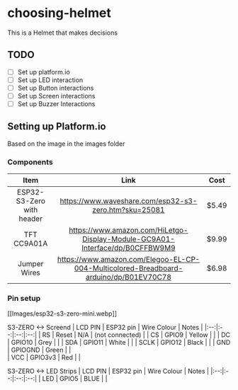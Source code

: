 # choosing-helmet
This is a Helmet that makes decisions 


## TODO
- [ ] Set up platform.io
- [ ] Set up LED interaction
- [ ] Set up Button interactions
- [ ] Set up Screen interactions
- [ ] Set up Buzzer Interactions

## Setting up Platform.io

Based on the image in the images folder
### Components

| Item | Link | Cost |
|:--:|:--:|:--:|
|ESP32-S3-Zero with header |	https://www.waveshare.com/esp32-s3-zero.htm?sku=25081	| $5.49 |
|TFT CC9A01A |	https://www.amazon.com/HiLetgo-Display-Module-GC9A01-Interface/dp/B0CFFBW9M9 |	$9.99 |
|Jumper Wires |	https://www.amazon.com/Elegoo-EL-CP-004-Multicolored-Breadboard-arduino/dp/B01EV70C78 |	$6.98 |

### Pin setup

[[Images/esp32-s3-zero-mini.webp]]

S3-ZERO <-> Screend
| LCD PIN | ESP32 pin | Wire Colour | Notes |
|:--:|:--:|:--:|:--:|
| RS   |	Reset   | N/A	 | (not connected) |
| CS   |	GPIO9   | Yellow | |
| DC   |    GPIO10  | Grey	 | |
| SDA  |	GPIO11  | White	 | |
| SCLK |	GPIO12  | Black	 | |
| GND  |	GPIOGND | Green  | |	
| VCC  |	GPIO3v3	| Red	 | |

S3-ZERO <-> LED Strips
| LCD PIN | ESP32 pin | Wire Colour | Notes |
|:--:|:--:|:--:|:--:|
| LED | GPIO5 | BLUE | | 
